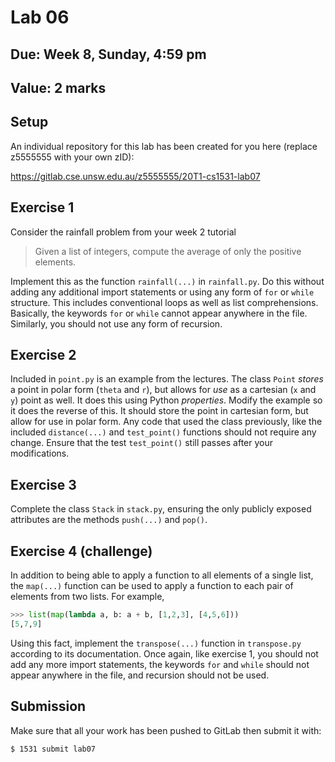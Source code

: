 # Lab 06

## Due: Week **8**, Sunday, 4:59 pm

## Value: 2 marks

## Setup

An individual repository for this lab has been created for you here (replace z5555555 with your own zID):

https://gitlab.cse.unsw.edu.au/z5555555/20T1-cs1531-lab07

## Exercise 1

Consider the rainfall problem from your week 2 tutorial

> Given a list of integers, compute the average of only the positive elements.

Implement this as the function `rainfall(...)` in `rainfall.py`. Do this without adding any additional import statements or using any form of `for` or `while` structure. This includes conventional loops as well as list comprehensions. Basically, the keywords `for` or `while` cannot appear anywhere in the file. Similarly, you should not use any form of recursion.

## Exercise 2

Included in `point.py` is an example from the lectures. The class `Point` *stores* a point in polar form (`theta` and `r`), but allows for *use* as a cartesian (`x` and `y`) point as well. It does this using Python *properties*. Modify the example so it does the reverse of this. It should store the point in cartesian form, but allow for use in polar form. Any code that used the class previously, like the included `distance(...)` and `test_point()` functions should not require any change. Ensure that the test `test_point()` still passes after your modifications.

## Exercise 3

Complete the class `Stack` in `stack.py`, ensuring the only publicly exposed attributes are the methods `push(...)` and `pop()`.

## Exercise 4 (challenge)

In addition to being able to apply a function to all elements of a single list, the `map(...)` function can be used to apply a function to each pair of elements from two lists. For example,

```python
>>> list(map(lambda a, b: a + b, [1,2,3], [4,5,6]))
[5,7,9]
```

Using this fact, implement the `transpose(...)` function in `transpose.py` according to its documentation. Once again, like exercise 1, you should not add any more import statements, the keywords `for` and `while` should not appear anywhere in the file, and recursion should not be used.

## Submission

Make sure that all your work has been pushed to GitLab then submit it with:

```bash
$ 1531 submit lab07
```
